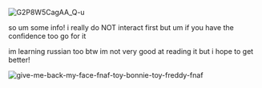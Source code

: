 ![G2P8W5CagAA_Q-u](https://github.com/user-attachments/assets/3f7083a3-1642-487c-82e5-ce84f9f010de)

so um some info! i really do NOT interact first but um if you have the confidence too go for it 

 im learning russian too btw im not very good at reading it but i hope to get better!

![give-me-back-my-face-fnaf-toy-bonnie-toy-freddy-fnaf](https://github.com/user-attachments/assets/2bd7aefa-320d-4421-b6c4-b7f8963435a7)



